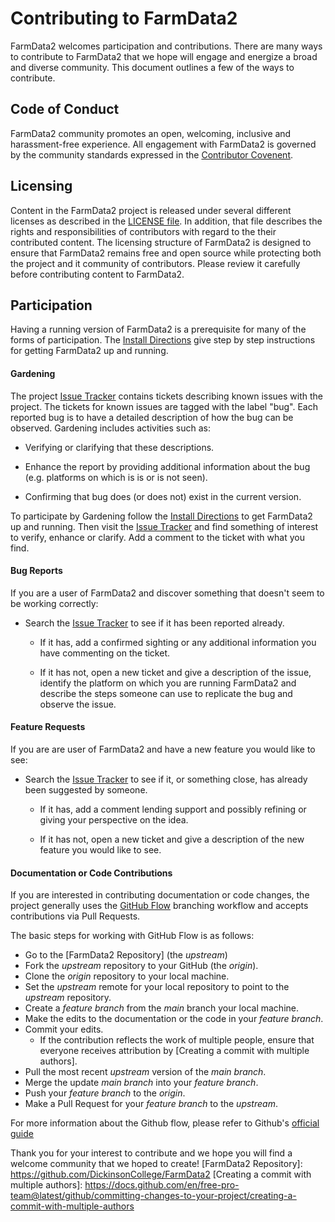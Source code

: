 # Contributing to FarmData2 #

FarmData2 welcomes participation and contributions. There are many ways to contribute to FarmData2 that we hope will engage and energize a broad and diverse community. This document outlines a few of the ways to contribute.

## Code of Conduct ##

FarmData2 community promotes an open, welcoming, inclusive and harassment-free experience. All engagement with FarmData2 is governed by the community standards expressed in the [Contributor Covenent](CODE_OF_CONDUCT.md).

## Licensing ##

Content in the FarmData2 project is released under several different licenses as described in the [LICENSE file](LICENSE.md). In addition, that file describes the rights and responsibilities of contributors with regard to the their contributed content. The licensing structure of FarmData2 is designed to ensure that FarmData2 remains free and open source while protecting both the project and it community of contributors. Please review it carefully before contributing content to FarmData2.

## Participation ##

Having a running version of FarmData2 is a prerequisite for many of the forms of participation.  The [Install Directions] give step by step instructions for getting FarmData2 up and running.

[Install Directions]: INSTALL.md

#### Gardening ####

The project [Issue Tracker] contains tickets describing known issues with the project.  The tickets for known issues are tagged with the label "bug".  Each reported bug is to have a detailed description of how the bug can be observed. Gardening includes activities such as:

  * Verifying or clarifying that these descriptions.

  * Enhance the report by providing additional information about the bug (e.g. platforms on which is is or is not seen).

  * Confirming that bug does (or does not) exist in the current version.

To participate by Gardening follow the [Install Directions] to get FarmData2 up and running. Then visit the [Issue Tracker] and find something of interest to verify, enhance or clarify.  Add a comment to the ticket with what you find.

[Issue Tracker]: https://www.contributor-covenant.org

#### Bug Reports ###

If you are a user of FarmData2 and discover something that doesn't seem to be working correctly:

* Search the [Issue Tracker] to see if it has been reported already.

  * If it has, add a confirmed sighting or any additional information you have commenting on the ticket.

  * If it has not, open a new ticket and give a description of the issue, identify the platform on which you are running FarmData2 and describe the steps someone can use to replicate the bug and observe the issue.

#### Feature Requests ####

If you are are user of FarmData2 and have a new feature you would like to see:

  * Search the [Issue Tracker] to see if it, or something close, has already been suggested by someone.

    * If it has, add a comment lending support and possibly refining or giving your perspective on the idea.

    * If it has not, open a new ticket and give a description of the new feature you would like to see.

#### Documentation or Code Contributions ####

If you are interested in contributing documentation or code changes, the project generally uses the [GitHub Flow](https://githubflow.github.io/) branching workflow and accepts contributions via Pull Requests.

The basic steps for working with GitHub Flow is as follows:

  * Go to the [FarmData2 Repository] (the _upstream_)
  * Fork the _upstream_ repository to your GitHub (the _origin_).
  * Clone the _origin_ repository to your local machine.
  * Set the  _upstream_ remote for your local repository to point to the _upstream_ repository.
  * Create a _feature branch_ from the _main_ branch your local machine.
  * Make the edits to the documentation or the code in your _feature branch_.
  * Commit your edits.
    * If the contribution reflects the work of multiple people, ensure that
    everyone receives attribution by [Creating a commit with multiple authors].
  * Pull the most recent _upstream_ version of the _main branch_.
  * Merge the update _main branch_ into your _feature branch_.
  * Push your _feature branch_ to the _origin_.
  * Make a Pull Request for your _feature branch_ to the _upstream_.  

For more information about the Github flow, please refer to Github's [official guide](https://guides.github.com/introduction/flow/) 

Thank you for your interest to contribute and we hope you will find a welcome community that we hoped to create! 
[FarmData2 Repository]: https://github.com/DickinsonCollege/FarmData2
[Creating a commit with multiple authors]: https://docs.github.com/en/free-pro-team@latest/github/committing-changes-to-your-project/creating-a-commit-with-multiple-authors
